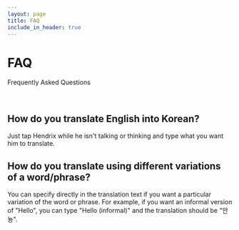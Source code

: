 ```yaml
---
layout: page
title: FAQ
include_in_header: true
---
```


# FAQ

Frequently Asked Questions

<br>

## **How do you translate English into Korean?**

Just tap Hendrix while he isn't talking or thinking and type what you want him to translate.

## **How do you translate using different variations of a word/phrase?**

You can specify directly in the translation text if you want a particular variation of the word or phrase. For example, if you want an informal version of "Hello", you can type "Hello (informal)" and the translation should be "안뇽".
